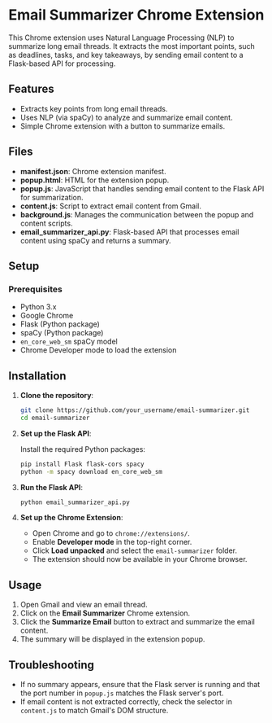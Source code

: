 
# Email Summarizer Chrome Extension

This Chrome extension uses Natural Language Processing (NLP) to summarize long email threads. It extracts the most important points, such as deadlines, tasks, and key takeaways, by sending email content to a Flask-based API for processing.

## Features
- Extracts key points from long email threads.
- Uses NLP (via spaCy) to analyze and summarize email content.
- Simple Chrome extension with a button to summarize emails.

## Files
- **manifest.json**: Chrome extension manifest.
- **popup.html**: HTML for the extension popup.
- **popup.js**: JavaScript that handles sending email content to the Flask API for summarization.
- **content.js**: Script to extract email content from Gmail.
- **background.js**: Manages the communication between the popup and content scripts.
- **email_summarizer_api.py**: Flask-based API that processes email content using spaCy and returns a summary.

## Setup
### Prerequisites
- Python 3.x
- Google Chrome
- Flask (Python package)
- spaCy (Python package)
- `en_core_web_sm` spaCy model
- Chrome Developer mode to load the extension

## Installation

1. **Clone the repository**:
    ```bash
    git clone https://github.com/your_username/email-summarizer.git
    cd email-summarizer
    ```

2. **Set up the Flask API**:

    Install the required Python packages:
    ```bash
    pip install Flask flask-cors spacy
    python -m spacy download en_core_web_sm
    ```

3. **Run the Flask API**:
    ```bash
    python email_summarizer_api.py
    ```

4. **Set up the Chrome Extension**:
    - Open Chrome and go to `chrome://extensions/`.
    - Enable **Developer mode** in the top-right corner.
    - Click **Load unpacked** and select the `email-summarizer` folder.
    - The extension should now be available in your Chrome browser.

## Usage
1. Open Gmail and view an email thread.
2. Click on the **Email Summarizer** Chrome extension.
3. Click the **Summarize Email** button to extract and summarize the email content.
4. The summary will be displayed in the extension popup.

## Troubleshooting
- If no summary appears, ensure that the Flask server is running and that the port number in `popup.js` matches the Flask server's port.
- If email content is not extracted correctly, check the selector in `content.js` to match Gmail's DOM structure.
